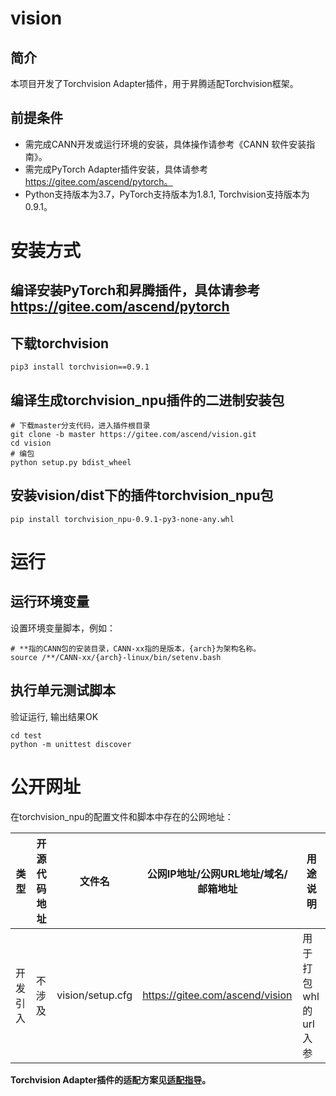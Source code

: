 # vision
<h2 id="简介md">简介</h2>

本项目开发了Torchvision Adapter插件，用于昇腾适配Torchvision框架。
<h2 id="md">前提条件</h2>

- 需完成CANN开发或运行环境的安装，具体操作请参考《CANN 软件安装指南》。
- 需完成PyTorch Adapter插件安装，具体请参考 https://gitee.com/ascend/pytorch。
- Python支持版本为3.7，PyTorch支持版本为1.8.1, Torchvision支持版本为0.9.1。
# 安装方式

## 编译安装PyTorch和昇腾插件，具体请参考 https://gitee.com/ascend/pytorch

## 下载torchvision


```
pip3 install torchvision==0.9.1
```
## 编译生成torchvision_npu插件的二进制安装包

```
# 下载master分支代码，进入插件根目录
git clone -b master https://gitee.com/ascend/vision.git
cd vision
# 编包
python setup.py bdist_wheel
```

## 安装vision/dist下的插件torchvision_npu包

```
pip install torchvision_npu-0.9.1-py3-none-any.whl
```

# 运行

## 运行环境变量

设置环境变量脚本，例如：

```
# **指的CANN包的安装目录，CANN-xx指的是版本，{arch}为架构名称。
source /**/CANN-xx/{arch}-linux/bin/setenv.bash
```
## 执行单元测试脚本

验证运行, 输出结果OK


```shell
cd test
python -m unittest discover
```

# 公开网址
在torchvision_npu的配置文件和脚本中存在的公网地址：

| 类型 | 开源代码地址| 文件名  | 公网IP地址/公网URL地址/域名/邮箱地址 | 用途说明 |
| ----- | --------- | ----------- | ------- | ------- |
| 开发引入 | 不涉及 | vision/setup.cfg | https://gitee.com/ascend/vision | 用于打包whl的url入参 |

**Torchvision Adapter插件的适配方案见[适配指导](docs/适配指导.md)。**


